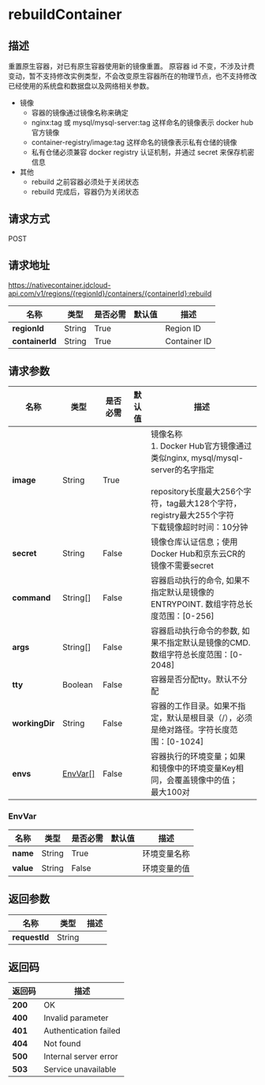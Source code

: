 # rebuildContainer


## 描述
重置原生容器，对已有原生容器使用新的镜像重置。
原容器 id 不变，不涉及计费变动，暂不支持修改实例类型，不会改变原生容器所在的物理节点，也不支持修改已经使用的系统盘和数据盘以及网络相关参数。
- 镜像
    - 容器的镜像通过镜像名称来确定
    - nginx:tag 或 mysql/mysql-server:tag 这样命名的镜像表示 docker hub 官方镜像
    - container-registry/image:tag 这样命名的镜像表示私有仓储的镜像
    - 私有仓储必须兼容 docker registry 认证机制，并通过 secret 来保存机密信息
- 其他
    - rebuild 之前容器必须处于关闭状态
    - rebuild 完成后，容器仍为关闭状态


## 请求方式
POST

## 请求地址
https://nativecontainer.jdcloud-api.com/v1/regions/{regionId}/containers/{containerId}:rebuild

|名称|类型|是否必需|默认值|描述|
|---|---|---|---|---|
|**regionId**|String|True| |Region ID|
|**containerId**|String|True| |Container ID|

## 请求参数
|名称|类型|是否必需|默认值|描述|
|---|---|---|---|---|
|**image**|String|True| |镜像名称 </br> 1. Docker Hub官方镜像通过类似nginx, mysql/mysql-server的名字指定 </br> </br> repository长度最大256个字符，tag最大128个字符，registry最大255个字符 </br> 下载镜像超时时间：10分钟|
|**secret**|String|False| |镜像仓库认证信息；使用Docker Hub和京东云CR的镜像不需要secret|
|**command**|String[]|False| |容器启动执行的命令, 如果不指定默认是镜像的ENTRYPOINT. 数组字符总长度范围：[0-256]|
|**args**|String[]|False| |容器启动执行命令的参数, 如果不指定默认是镜像的CMD. 数组字符总长度范围：[0-2048]|
|**tty**|Boolean|False| |容器是否分配tty。默认不分配|
|**workingDir**|String|False| |容器的工作目录。如果不指定，默认是根目录（/），必须是绝对路径。字符长度范围：[0-1024]|
|**envs**|[EnvVar[]](rebuildcontainer#envvar)|False| |容器执行的环境变量；如果和镜像中的环境变量Key相同，会覆盖镜像中的值；</br> 最大100对|

### <div id="envvar">EnvVar</div>
|名称|类型|是否必需|默认值|描述|
|---|---|---|---|---|
|**name**|String|True| |环境变量名称|
|**value**|String|False| |环境变量的值|

## 返回参数
|名称|类型|描述|
|---|---|---|
|**requestId**|String| |


## 返回码
|返回码|描述|
|---|---|
|**200**|OK|
|**400**|Invalid parameter|
|**401**|Authentication failed|
|**404**|Not found|
|**500**|Internal server error|
|**503**|Service unavailable|
